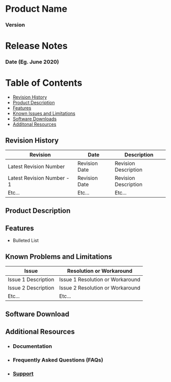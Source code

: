 
# Product Name 
### Version 

# Release Notes
### Date (Eg. June 2020)


# Table of Contents
  * [Revision History](#revision-history)
  * [Product Description](#product-description)
  * [Features](#features)
  * [Known Issues and Limitations](#known-problems-and-limitations)
  * [Software Downloads](#software-download)
  * [Additonal Resources](#additional-resources)


## Revision History

| Revision | Date | Description |
|----------|------|-------------|
| Latest Revision Number | Revision Date | Revision Description|
| Latest Revision Number - 1 | Revision Date | Revision Description |
| Etc... | Etc... | Etc...| 

## Product Description

## Features

* Bulleted List

## Known Problems and Limitations

| Issue | Resolution or Workaround |
|-------|--------------------------|
| Issue 1 Description | Issue 1 Resolution or Workaround |
| Issue 2 Description | Issue 2 Resolution or Workaround |
| Etc... | Etc... |


## Software Download

## Additional Resources

* ### Documentation 
* ### Frequently Asked Questions (FAQs)
* ### [Support](./../README.md##support)

